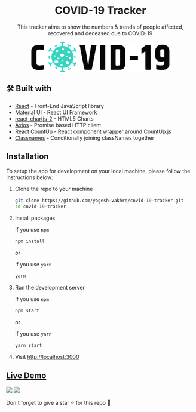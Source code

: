 <h1 align='center'>COVID-19 Tracker</h1>

<p align="center">
This tracker aims to show the numbers & trends of people affected, recovered and deceased due to COVID-19
</p>
<p align='center'>
<img alt="UI" src="./src/images/image.png"  align='center'/>
</p>

## 🛠️ Built with

- [React](https://es.reactjs.org/) - Front-End JavaScript library
- [Material UI](https://material-ui.com/) - React UI Framework
- [react-chartjs-2](https://github.com/jerairrest/react-chartjs-2) - HTML5 Charts
- [Axios](https://github.com/axios/axios) - Promise based HTTP client
- [React CountUp](https://react-countup.now.sh/) - React component wrapper around CountUp.js
- [Classnames](https://jedwatson.github.io/classnames/) - Conditionally joining classNames together

## Installation

To setup the app for development on your local machine, please follow the instructions below:

1. Clone the repo to your machine

   ```bash
   git clone https://github.com/yogesh-vakhre/covid-19-tracker.git
   cd covid-19-tracker
   ```

2. Install packages

   If you use `npm`

   ```bash
   npm install
   ```

   or

   If you use `yarn`

   ```bash
   yarn
   ```

3. Run the development server

   If you use `npm`

   ```bash
   npm start
   ```

   or

   If you use `yarn`

   ```bash
   yarn start
   ```

4. Visit <http://localhost:3000>

## [Live Demo](https://world19covid.vercel.app/)

<a href= "https://world19covid.vercel.app/">
<img src="https://img.shields.io/badge/vercel%20-%23039BE5.svg?&style=plastic&logo=vercel"/></a> <a href= "https://covid19.mathdro.id/api/">
<img src="https://img.shields.io/badge/built%20with-mathroid-orange"/></a>

Don't forget to give a star :star: for this repo :slightly_smiling_face:
